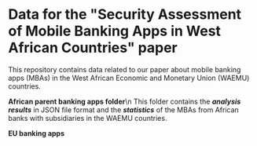 # Data for the "Security Assessment of Mobile Banking Apps in West African Countries" paper
This repository contains data related to our paper about mobile banking apps (MBAs) in the West African Economic and Monetary Union
(WAEMU) countries.

**African parent banking apps folder**\\n
This folder contains the ***analysis results*** in JSON file format and the ***statistics*** of the MBAs from African banks with subsidiaries in the WAEMU countries.

**EU banking apps**

